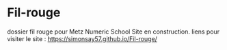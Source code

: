 # Fil-rouge
dossier fil rouge pour Metz Numeric School
Site en construction.
liens pour visiter le site : https://simonsay57.github.io/Fil-rouge/
